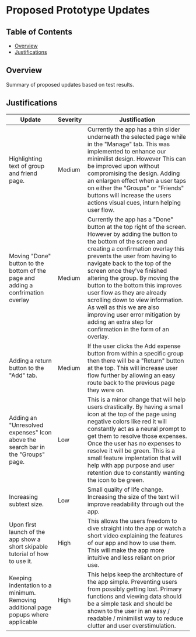 # Proposed Prototype Updates

## Table of Contents
- [Overview](#overview)
- [Justifications](#justifications)

## Overview
Summary of proposed updates based on test results.

## Justifications
|  Update        |  Severity  |  Justification        |
|  ------------- |  --------  |  -------------------  |
|  Highlighting text of group and friend page.  | Medium |  Currently the app has a thin slider underneath the selected page while in the "Manage" tab. This was implemented to enhance our minimilist design. However This can be improved upon without compromising the design. Adding an enlargen effect when a user taps on either the "Groups" or "Friends" buttons will increase the users actions visual cues, inturn helping user flow.  |
|  Moving "Done" button to the bottom of the page and adding a confrimation overlay  | Medium |  Currently the app has a "Done" button at the top right of the screen. However by adding the button to the bottom of the screen and creating a confirmation overlay this prevents the user from having to navigate back to the top of the screen once they've finished altering the group. By moving the button to the bottom this improves user flow as they are already scrolling down to view information. As well as this we are also improving user error mitigation by adding an extra step for confirmation in the form of an overlay.  |
|  Adding a return button to the "Add" tab.  | Medium |  If the user clicks the Add expense button from within a specific group then there will be a "Return" button at the top. This will increase user flow further by allowing an easy route back to the previous page they were on.  |
|  Adding an "Unresolved expenses" Icon above the search bar in the "Groups" page.  | Low |  This is a minor change that will help users drastically. By having a small icon at the top of the page using negative colors like red it will constantly act as a neural prompt to get them to resolve those expenses. Once the user has no expenses to resolve it will be green. This is a small feature implentation that will help with app purpose and user retention due to constantly wanting the icon to be green. |
|  Increasing subtext size.  | Low |  Small quality of life change. Increasing the size of the text will improve readability through out the app.   |
|  Upon first launch of the app show a short skipable tutorial of how to use it.   | High |  This allows the users freedom to dive straight into the app or watch a short video explaining the features of our app and how to use them. This will make the app more intuitive and less reliant on prior use.  |
|  Keeping indentation to a minimum. Removing additional page popups where applicable  | High |  This helps keep the architecture of the app simple. Preventing users from possibly getting lost. Primary functions and viewing data should be a simple task and should be shown to the user in an easy / readable / minimilist way to reduce clutter and user overstimulation.  |